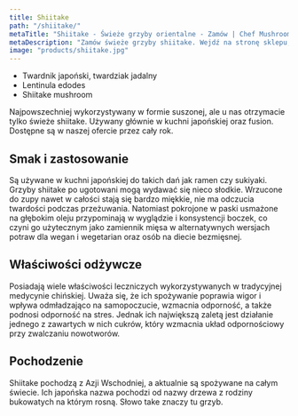 ```yaml
---
title: Shiitake
path: "/shiitake/"
metaTitle: "Shiitake - Świeże grzyby orientalne - Zamów | Chef Mushrooms"
metaDescription: "Zamów świeże grzyby shiitake. Wejdź na stronę sklepu, zamów i zapłać online. Zobacz także więcej ciekawych grzybów kuchni orientalnej."
image: "products/shiitake.jpg"
---
```


- Twardnik japoński, twardziak jadalny
- Lentinula edodes
- Shiitake mushroom

Najpowszechniej wykorzystywany w formie suszonej, ale u nas otrzymacie tylko świeże shiitake. Używany głównie w kuchni japońskiej oraz fusion. Dostępne są w naszej ofercie przez cały rok.

## Smak i zastosowanie

Są używane w kuchni japońskiej do takich dań jak ramen czy sukiyaki. Grzyby shiitake po ugotowani mogą wydawać się nieco słodkie. Wrzucone do zupy nawet w całości stają się bardzo miękkie, nie ma odczucia twardości podczas przeżuwania. Natomiast pokrojone w paski usmażone na głębokim oleju przypominają w wyglądzie i konsystencji boczek, co czyni go użytecznym jako zamiennik mięsa w alternatywnych wersjach potraw dla wegan i wegetarian oraz osób na diecie bezmięsnej.

## Właściwości odżywcze

Posiadają wiele właściwości leczniczych wykorzystywanych w tradycyjnej medycynie chińskiej. Uważa się, że ich spożywanie poprawia wigor i wpływa odmładzająco na samopoczucie, wzmacnia odporność, a także podnosi odporność na stres. Jednak ich największą zaletą jest działanie jednego z zawartych w nich cukrów, który wzmacnia układ odpornościowy przy zwalczaniu nowotworów.

## Pochodzenie

Shiitake pochodzą z Azji Wschodniej, a aktualnie są spożywane na całym świecie. Ich japońska nazwa pochodzi od nazwy drzewa z rodziny bukowatych na którym rosną. Słowo take znaczy tu grzyb.